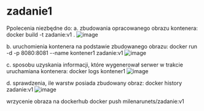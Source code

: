 # zadanie1
Ppolecenia niezbędne do:
a.	zbudowania opracowanego obrazu kontenera:
docker build -t zadanie:v1 .
 ![image](https://github.com/Indrawi1/zadanie1/assets/98088474/3c12bc0b-6c95-455a-b241-36d7e31344e4)


b.	uruchomienia kontenera na podstawie zbudowanego obrazu:
docker run -d -p 8080:8081 --name kontener1 zadanie:v1
 ![image](https://github.com/Indrawi1/zadanie1/assets/98088474/959ca9a5-9c8e-401d-975d-b6f0d8961543)

c.	sposobu uzyskania informacji, które wygenerował serwer w trakcie uruchamiana kontenera:
docker logs kontener1
 ![image](https://github.com/Indrawi1/zadanie1/assets/98088474/f02e2ff0-559a-4909-a941-fb69584c1625)

d.	sprawdzenia, ile warstw posiada zbudowany obraz:
docker history zadanie:v1
 ![image](https://github.com/Indrawi1/zadanie1/assets/98088474/d4f99b31-780e-4178-a5f2-c2a115fe63d8)

wrzycenie obraza na dockerhub
docker push milenarunets/zadanie:v1
